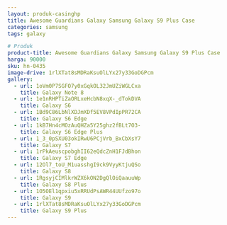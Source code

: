 ```yaml
---
layout: produk-casinghp
title: Awesome Guardians Galaxy Samsung Galaxy S9 Plus Case
categories: samsung
tags: galaxy

# Produk
product-title: Awesome Guardians Galaxy Samsung Galaxy S9 Plus Case
harga: 90000
sku: hn-0435
image-drive: 1rlXTat8sMDRaKsuOlLYx27y33GoDGPcm
gallery:
  - url: 1oVm0P7SGFO7y0xGqkOL32JmUZiWGLCxa
    title: Galaxy Note 8
  - url: 1e1nRHPTiZaORLxeHcbN8xqX-_dTokDVA
    title: Galaxy S6
  - url: 1Bd9C86LbNlXDJmXDf5EV8VPdIpPR72CA
    title: Galaxy S6 Edge
  - url: 1kB7Hn4cMOzAuQHZa5Y25ghz2fBLt7O3-
    title: Galaxy S6 Edge Plus
  - url: 1_3_0pSXU03okIRwU6PCjVrb_BxCbXsY7
    title: Galaxy S7
  - url: 1rPkAeuscpobghII62eQdcZnH1FJdBhon
    title: Galaxy S7 Edge
  - url: 12Ol7_toU_M1uasshgI9ck9VyyKtjuQSo
    title: Galaxy S8
  - url: 1RgsyjCIMlkrWZX6kON2DgQlOiQaauuWp
    title: Galaxy S8 Plus
  - url: 1O5OEl1qpxiu5xRRUdPsAWR44UUfzo97o
    title: Galaxy S9
  - url: 1rlXTat8sMDRaKsuOlLYx27y33GoDGPcm
    title: Galaxy S9 Plus
---
```

